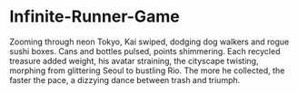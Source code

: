 # Infinite-Runner-Game
Zooming through neon Tokyo, Kai swiped, dodging dog walkers and rogue sushi boxes. Cans and bottles pulsed, points shimmering. Each recycled treasure added weight, his avatar straining, the cityscape twisting, morphing from glittering Seoul to bustling Rio. The more he collected, the faster the pace, a dizzying dance between trash and triumph.
